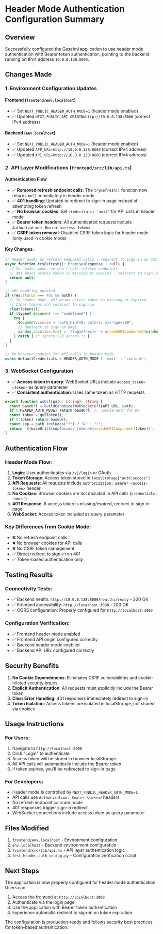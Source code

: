 # Header Mode Authentication Configuration Summary

## Overview
Successfully configured the Gesahni application to use header mode authentication with Bearer token authentication, pointing to the backend running on IPv4 address `10.0.0.138:8000`.

## Changes Made

### 1. Environment Configuration Updates

#### Frontend (`frontend/env.localhost`)
- ✅ Set `NEXT_PUBLIC_HEADER_AUTH_MODE=1` (header mode enabled)
- ✅ Updated `NEXT_PUBLIC_API_ORIGIN=http://10.0.0.138:8000` (correct IPv4 address)

#### Backend (`env.localhost`)
- ✅ Set `NEXT_PUBLIC_HEADER_AUTH_MODE=1` (header mode enabled)
- ✅ Updated `APP_URL=http://10.0.0.138:8000` (correct IPv4 address)
- ✅ Updated `API_URL=http://10.0.0.138:8000` (correct IPv4 address)

### 2. API Layer Modifications (`frontend/src/lib/api.ts`)

#### Authentication Flow
- ✅ **Removed refresh endpoint calls**: The `tryRefresh()` function now returns `null` immediately in header mode
- ✅ **401 handling**: Updated to redirect to sign-in page instead of attempting token refresh
- ✅ **No browser cookies**: Set `credentials: 'omit'` for API calls in header mode
- ✅ **Bearer token headers**: All authenticated requests include `Authorization: Bearer <access-token>`
- ✅ **CSRF token removal**: Disabled CSRF token logic for header mode (only used in cookie mode)

#### Key Changes:
```typescript
// Header mode: no refresh endpoint calls - redirect to sign-in on 401
async function tryRefresh(): Promise<Response | null> {
  // In header mode, we don't call refresh endpoints
  // 401 means access token is missing or expired - redirect to sign-in
  return null;
}

// 401 handling updated
if (res.status === 401 && auth) {
  // In header mode, 401 means access token is missing or expired
  // Clear tokens and redirect to sign-in
  clearTokens();
  if (typeof document !== "undefined") {
    try {
      document.cookie = "auth_hint=0; path=/; max-age=300";
      // Redirect to sign-in page
      window.location.href = '/login?next=' + encodeURIComponent(window.location.pathname + window.location.search);
    } catch { /* ignore SSR errors */ }
  }
}

// No browser cookies for API calls in header mode
const defaultCredentials = HEADER_AUTH_MODE ? 'omit' : 'include';
```

### 3. WebSocket Configuration
- ✅ **Access token in query**: WebSocket URLs include `access_token=<token>` as query parameter
- ✅ **Consistent authentication**: Uses same token as HTTP requests

```typescript
export function wsUrl(path: string): string {
  const baseUrl = buildCanonicalWebSocketUrl(API_URL, path);
  if (!HEADER_AUTH_MODE) return baseUrl; // cookie-auth for WS
  const token = getToken();
  if (!token) return baseUrl;
  const sep = path.includes("?") ? "&" : "?";
  return `${baseUrl}${sep}access_token=${encodeURIComponent(token)}`;
}
```

## Authentication Flow

### Header Mode Flow:
1. **Login**: User authenticates via `/v1/login` or OAuth
2. **Token Storage**: Access token stored in `localStorage["auth:access"]`
3. **API Requests**: All requests include `Authorization: Bearer <access-token>` header
4. **No Cookies**: Browser cookies are not included in API calls (`credentials: 'omit'`)
5. **401 Response**: If access token is missing/expired, redirect to sign-in page
6. **WebSocket**: Access token included as query parameter

### Key Differences from Cookie Mode:
- ❌ No refresh endpoint calls
- ❌ No browser cookies for API calls
- ❌ No CSRF token management
- ✅ Direct redirect to sign-in on 401
- ✅ Token-based authentication only

## Testing Results

### Connectivity Tests:
- ✅ Backend health: `http://10.0.0.138:8000/healthz/ready` - 200 OK
- ✅ Frontend accessibility: `http://localhost:3000` - 200 OK
- ✅ CORS configuration: Properly configured for `http://localhost:3000`

### Configuration Verification:
- ✅ Frontend header mode enabled
- ✅ Frontend API origin configured correctly
- ✅ Backend header mode enabled
- ✅ Backend API URL configured correctly

## Security Benefits

1. **No Cookie Dependencies**: Eliminates CSRF vulnerabilities and cookie-related security issues
2. **Explicit Authentication**: All requests must explicitly include the Bearer token
3. **Clear Error Handling**: 401 responses immediately redirect to sign-in
4. **Token Isolation**: Access tokens are isolated in localStorage, not shared via cookies

## Usage Instructions

### For Users:
1. Navigate to `http://localhost:3000`
2. Click "Login" to authenticate
3. Access token will be stored in browser localStorage
4. All API calls will automatically include the Bearer token
5. If token expires, you'll be redirected to sign-in page

### For Developers:
- Header mode is controlled by `NEXT_PUBLIC_HEADER_AUTH_MODE=1`
- API calls use `Authorization: Bearer <token>` headers
- No refresh endpoint calls are made
- 401 responses trigger sign-in redirect
- WebSocket connections include access token as query parameter

## Files Modified

1. `frontend/env.localhost` - Environment configuration
2. `env.localhost` - Backend environment configuration  
3. `frontend/src/lib/api.ts` - API layer authentication logic
4. `test_header_auth_config.py` - Configuration verification script

## Next Steps

The application is now properly configured for header mode authentication. Users can:

1. Access the frontend at `http://localhost:3000`
2. Authenticate via the login page
3. Use the application with Bearer token authentication
4. Experience automatic redirect to sign-in on token expiration

The configuration is production-ready and follows security best practices for token-based authentication.
